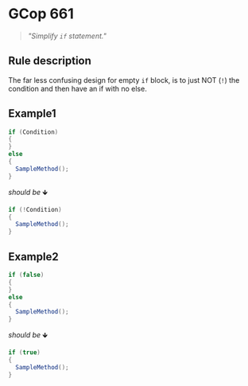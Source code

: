 ﻿# GCop 661

> *"Simplify `if` statement."*

## Rule description

The far less confusing design for empty `if` block, is to just NOT (`!`) the condition and then have an if with no else.

## Example1

```csharp
if (Condition)
{
}
else
{
  SampleMethod();
}
```

*should be* 🡻

```csharp
if (!Condition)
{
  SampleMethod();
}
```

## Example2

```csharp
if (false)
{
}
else
{
  SampleMethod();
}
```

*should be* 🡻

```csharp
if (true)
{
  SampleMethod();
}
```

